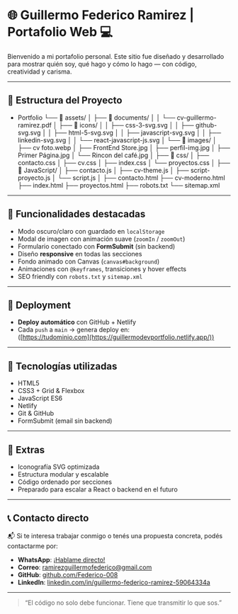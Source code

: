 
# 🌐 Guillermo Federico Ramirez | Portafolio Web 💻

Bienvenido a mi portafolio personal. Este sitio fue diseñado y desarrollado para mostrar quién soy, qué hago y cómo lo hago — con código, creatividad y carisma.

---

## 📁 Estructura del Proyecto

- Portfolio
    └──  📁 assets/
    │   ├── 📁 documents/
    │   │   └── cv-guillermo-ramirez.pdf
    │   ├── 📁 icons/
    │   │   ├── css-3-svg.svg
    │   │   ├── github-svg.svg
    │   │   ├── html-5-svg.svg
    │   │   ├── javascript-svg.svg
    │   │   ├── linkedin-svg.svg
    │   │   └── react-javascript-js.svg
    │   └── 📁 images/
    │       ├── cv foto.webp
    │       ├── FrontEnd Store.jpg
    │       ├── perfil-img.jpg
    │       ├── Primer Página.jpg
    │       └── Rincon del café.jpg
    │
    ├── 📁 css/
    │   ├── contacto.css
    │   ├── cv.css
    │   ├── index.css
    │   └── proyectos.css
    │
    ├── 📁 JavaScript/
    │   ├── contacto.js
    │   ├── cv-theme.js
    │   ├── script-proyecto.js
    │   └── script.js
    │
    ├── contacto.html
    ├── cv-moderno.html
    ├── index.html
    ├── proyectos.html
    ├── robots.txt
    └── sitemap.xml



---

## 🧪 Funcionalidades destacadas

- Modo oscuro/claro con guardado en `localStorage`
- Modal de imagen con animación suave (`zoomIn` / `zoomOut`)
- Formulario conectado con **FormSubmit** (sin backend)
- Diseño **responsive** en todas las secciones
- Fondo animado con Canvas (`canvas#background`)
- Animaciones con `@keyframes`, transiciones y hover effects
- SEO friendly con `robots.txt` y `sitemap.xml`

---

## 🚀 Deployment

- **Deploy automático** con GitHub + Netlify
- Cada `push` a `main` → genera deploy en:  
  ([https://tudominio.com](https://guillermodevportfolio.netlify.app/))

---

## 🧠 Tecnologías utilizadas

- HTML5
- CSS3 + Grid & Flexbox
- JavaScript ES6
- Netlify
- Git & GitHub
- FormSubmit (email sin backend)

---

## 👾 Extras

- Iconografía SVG optimizada
- Estructura modular y escalable
- Código ordenado por secciones
- Preparado para escalar a React o backend en el futuro

---

## 📞 Contacto directo

📬 Si te interesa trabajar conmigo o tenés una propuesta concreta, podés contactarme por:

- **WhatsApp**: [¡Hablame directo!](https://wa.me/+543764888093)  
- **Correo**: ramirezguillermofederico@gmail.com  
- **GitHub**: [github.com/Federico-008](https://github.com/Federico-008)  
- **LinkedIn**: [linkedin.com/in/guillermo-federico-ramirez-59064334a](https://www.linkedin.com/in/guillermo-federico-ramirez-59064334a)

---

> “El código no solo debe funcionar. Tiene que transmitir lo que sos.”


